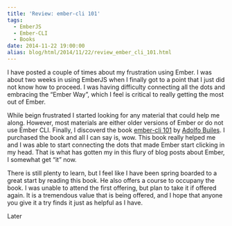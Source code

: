 ```yaml
---
title: 'Review: ember-cli 101'
tags:
  - EmberJS
  - Ember-CLI
  - Books
date: 2014-11-22 19:00:00
alias: blog/html/2014/11/22/review_ember_cli_101.html
---
```


I have posted a couple of times about my frustration using
Ember. I was about two weeks in using EmberJS when I finally
got to a point that I just did not know how to proceed. I was
having difficulty connecting all the dots and embracing the
“Ember Way”, which I feel is critical to really getting the most
out of Ember.

While beign frustrated I started looking for any material that could
help me along. However, most materials are either older versions of Ember
or do not use Ember CLI. Finally, I discoverd the book [ember-cli 101](https://leanpub.com/ember-cli-101) by
[Adolfo Builes](http://blog.abuiles.com/). I purchased the book and all I can say is, wow. This book
really helped me and I was able to start connecting the dots that made Ember
start clicking in my head. That is what has gotten my in this flury of blog
posts about Ember, I somewhat get “it” now.

There is still plenty to learn, but I feel like I have been spring boarded
to a great start by reading this book. He also offers a course to occupany
the book. I was unable to attend the first offering, but plan to take it
if offered again. It is a tremendous value that is being offered, and I
hope that anyone you give it a try finds it just as helpful as I have.

Later